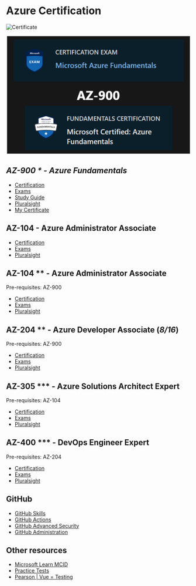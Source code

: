 # Azure Certification

![Certificate](https://www.c-sharpcorner.com/article/how-to-easily-az-900-microsoft-azure-fundamentals-certification-exam/Images/How%20To%20Easily%20Pass%20AZ-900%20Microsoft%20Azure%20Fundamentals%20Certification%20Exam2.png)

![Pre-requisites](prerequisites.drawio.png)

## ***AZ-900 * - Azure Fundamentals***

- [Certification](https://learn.microsoft.com/en-us/certifications/azure-fundamentals)
- [Exams](https://learn.microsoft.com/en-us/certifications/exams/az-900)
- [Study Guide](https://learn.microsoft.com/en-us/certifications/resources/study-guides/AZ-900)
- [Pluralsight](https://app.pluralsight.com/paths/certificate/az-900-microsoft-azure-fundamentals)
- [My Certificate](https://learn.microsoft.com/api/credentials/share/en-us/GlenSouza/D9ECFA715A9946FD?sharingId=670D3D659176C7C3)

## AZ-104 - Azure Administrator Associate

- [Certification](https://learn.microsoft.com/en-us/certifications/azure-administrator)
- [Exams](https://learn.microsoft.com/en-us/certifications/exams/az-104)
- [Pluralsight](https://app.pluralsight.com/library/courses/az-104-microsoft-azure-adminstrator-certification-prep/table-of-contents)

## AZ-104 ** - Azure Administrator Associate

Pre-requisites: AZ-900

- [Certification](https://learn.microsoft.com/en-us/certifications/azure-administrator)
- [Exams](https://learn.microsoft.com/en-us/certifications/exams/az-104)
- [Pluralsight](https://app.pluralsight.com/paths/certificate/azure-administrator-az-104)

## AZ-204 ** - Azure Developer Associate (*8/16*)

Pre-requisites: AZ-900

- [Certification](https://learn.microsoft.com/en-us/certifications/azure-developer)
- [Exams](https://learn.microsoft.com/en-us/certifications/exams/az-204)
- [Pluralsight](https://app.pluralsight.com/paths/certificate/developing-solutions-for-microsoft-azure-az-204)

## AZ-305 *** - Azure Solutions Architect Expert

Pre-requisites: AZ-104

- [Certification](https://learn.microsoft.com/en-us/certifications/azure-solutions-architect)
- [Exams](https://learn.microsoft.com/en-us/certifications/exams/az-305)
- [Pluralsight](https://app.pluralsight.com/paths/certificate/az-305-designing-microsoft-azure-infrastructure-solutions)

## AZ-400 *** - DevOps Engineer Expert

Pre-requisites: AZ-204

- [Certification](https://learn.microsoft.com/en-us/certifications/devops-engineer)
- [Exams](https://learn.microsoft.com/en-us/certifications/exams/az-400)
- [Pluralsight](https://app.pluralsight.com/paths/certificate/az-400-designing-and-implementing-microsoft-devops-solutions)

## GitHub

- [GitHub Skills](https://skills.github.com)
- [GitHub Actions](https://learn.microsoft.com/en-us/users/githubtraining/collections/n5p4a5z7keznp5)
- [GitHub Advanced Security](https://learn.microsoft.com/en-us/users/githubtraining/collections/rqymc6yw8q5rey)
- [GitHub Administration](https://learn.microsoft.com/en-us/users/githubtraining/collections/mom7u1gzjdxw03)

## Other resources

- [Microsoft Learn MCID](https://learn.microsoft.com/en-us/users/glensouza)
- [Practice Tests](https://teams.measureup.com/teams/tests/student)
- [Pearson | Vue = Testing](https://home.pearsonvue.com/microsoft)
